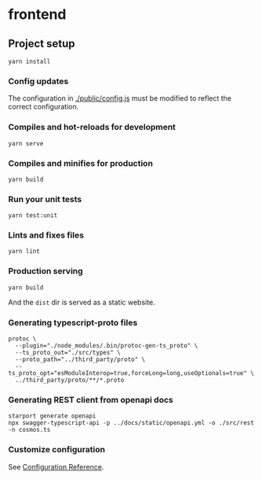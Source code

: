 # frontend

## Project setup
```
yarn install
```

### Config updates
The configuration in [./public/config.js](./public/config.js) must be modified to reflect the correct configuration.

### Compiles and hot-reloads for development
```
yarn serve
```

### Compiles and minifies for production
```
yarn build
```

### Run your unit tests
```
yarn test:unit
```

### Lints and fixes files
```
yarn lint
```

### Production serving
```
yarn build
```
And the `dist` dir is served as a static website.

### Generating typescript-proto files
```
protoc \     
  --plugin="./node_modules/.bin/protoc-gen-ts_proto" \
  --ts_proto_out="./src/types" \
  --proto_path="../third_party/proto" \
  --ts_proto_opt="esModuleInterop=true,forceLong=long,useOptionals=true" \
  ../third_party/proto/**/*.proto
```

### Generating REST client from openapi docs
```
starport generate openapi
npx swagger-typescript-api -p ../docs/static/openapi.yml -o ./src/rest -n cosmos.ts
```

### Customize configuration
See [Configuration Reference](https://cli.vuejs.org/config/).
